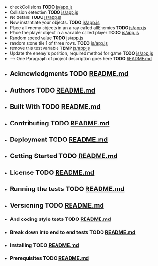 - checkCollisions __TODO__ [js/app.js](js/app.js)
- Collision detection __TODO__ [js/app.js](js/app.js)
- No details __TODO__ [js/app.js](js/app.js)
- Now instantiate your objects. __TODO__ [js/app.js](js/app.js)
- Place all enemy objects in an array called allEnemies __TODO__ [js/app.js](js/app.js)
- Place the player object in a variable called player __TODO__ [js/app.js](js/app.js)
- Random speed value __TODO__ [js/app.js](js/app.js)
- random stone tile 1 of three rows. __TODO__ [js/app.js](js/app.js)
- remove this test variable __TEMP__ [js/app.js](js/app.js)
- Update the enemy's position, required method for game __TODO__ [js/app.js](js/app.js)
- --> One Paragraph of project description goes here __TODO__ [README.md](README.md)
- ## Acknowledgments __TODO__ [README.md](README.md)
- ## Authors __TODO__ [README.md](README.md)
- ## Built With __TODO__ [README.md](README.md)
- ## Contributing __TODO__ [README.md](README.md)
- ## Deployment __TODO__ [README.md](README.md)
- ## Getting Started __TODO__ [README.md](README.md)
- ## License __TODO__ [README.md](README.md)
- ## Running the tests __TODO__ [README.md](README.md)
- ## Versioning __TODO__ [README.md](README.md)
- ### And coding style tests __TODO__ [README.md](README.md)
- ### Break down into end to end tests __TODO__ [README.md](README.md)
- ### Installing __TODO__ [README.md](README.md)
- ### Prerequisites __TODO__ [README.md](README.md)
